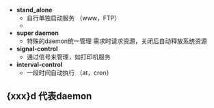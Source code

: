 - **stand_alone**
	- 自行单独启动服务 （www，FTP）
	- 
- **super daemon**
	- 特殊的daemon统一管理 需求时请求资源，关闭后自动释放系统资源
- **signal-control**
	- 通过信号来管理，如打印机服务
- **interval-control**
	- 一段时间自动执行 （at，cron）
## {xxx}d 代表daemon
<!--stackedit_data:
eyJoaXN0b3J5IjpbLTE0Mjc4NTE1NzIsLTYzNjIzNTEyLDE4OD
U0NDE3MjNdfQ==
-->